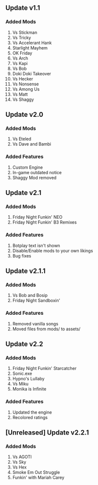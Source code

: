 ## Update v1.1

### Added Mods
1. Vs Stickman
2. Vs Tricky
3. Vs Accelerant Hank
4. Starlight Mayhem
5. OK Friday
6. Vs Arch
7. Vs Kapi
8. Vs Bob
9. Doki Doki Takeover
10. Vs Hecker
11. Vs Nonsense
12. Vs Among Us
13. Vs Matt
14. Vs Shaggy

## Update v2.0

### Added Mods
1. Vs Eteled
2. Vs Dave and Bambi

### Added Features
1. Custom Engine
2. In-game outdated notice
3. Shaggy Mod removed

## Update v2.1

### Added Mods
1. Friday Night Funkin' NEO
2. Friday Night Funkin' B3 Remixes

### Added Features
1. Botplay text isn't shown
2. Disable/Enable mods to your own likings
3. Bug fixes

## Update v2.1.1

### Added Mods
1. Vs Bob and Bosip
2. Friday Night Sandboxin'

### Added Features
1. Removed vanilla songs
2. Moved files from mods/ to assets/

## Update v2.2

### Added Mods
1. Friday Night Funkin' Starcatcher
2. Sonic.exe
3. Hypno's Lullaby
4. Vs Miku
5. Monika is Infinite

### Added Features
1. Updated the engine
2. Recolored ratings


## [Unreleased] Update v2.2.1

### Added Mods
1. Vs AGOTI
2. Vs Sky
3. Vs Hex
4. Smoke Em Out Struggle
5. Funkin' with Mariah Carey
